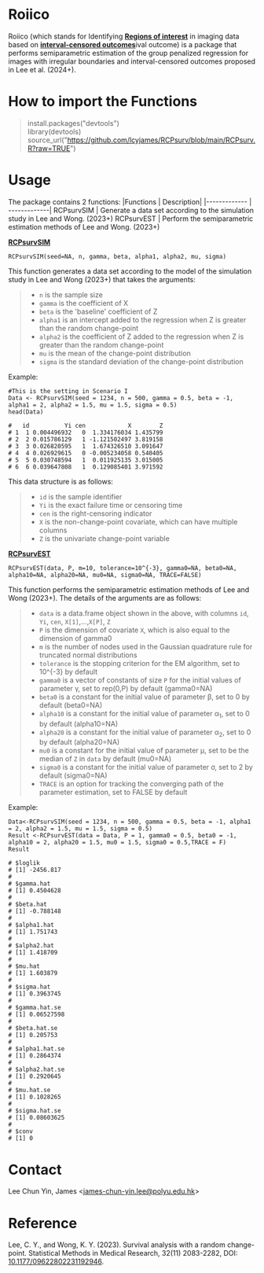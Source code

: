 # Roiico
Roiico (which stands for Identifying <ins>**Regions of interest**</ins> in imaging data based on <ins>**interval-censored outcomes**</ins>ival outcome) is a package that performs semiparametric estimation of the group penalized regression for images with irregular boundaries and interval-censored outcomes proposed in Lee et al. (2024+).

# How to import the Functions #
> install.packages("devtools")<br />
> library(devtools) <br /> 
> source_url("https://github.com/lcyjames/RCPsurv/blob/main/RCPsurv.R?raw=TRUE")


# Usage #
The package contains 2 functions:
|Functions  | Description|
|------------- | -------------|
RCPsurvSIM  | Generate a data set according to the simulation study in Lee and Wong. (2023+)
RCPsurvEST  | Perform the semiparametric estimation methods of Lee and Wong. (2023+)

<ins>**RCPsurvSIM**</ins>

```
RCPsurvSIM(seed=NA, n, gamma, beta, alpha1, alpha2, mu, sigma)
```
This function generates a data set according to the model of the simulation study in Lee and Wong (2023+) that takes the arguments:
>- `n` is the sample size
>- `gamma` is the coefficient of X
>- `beta` is the 'baseline' coefficient of Z
>- `alpha1` is an intercept added to the regression when Z is greater than the random change-point
>- `alpha2` is the coefficient of Z added to the regression when Z is greater than the random change-point
>- `mu` is the mean of the change-point distribution
>- `sigma` is the standard deviation of the change-point distribution

Example:
```
#This is the setting in Scenario I
Data <- RCPsurvSIM(seed = 1234, n = 500, gamma = 0.5, beta = -1, alpha1 = 2, alpha2 = 1.5, mu = 1.5, sigma = 0.5)
head(Data)

#   id          Yi cen            X        Z
# 1  1 0.004496932   0  1.334176034 1.435799
# 2  2 0.015786129   1 -1.121502497 3.819158
# 3  3 0.026820595   1  1.674326510 3.091647
# 4  4 0.026929615   0 -0.005234058 0.540405
# 5  5 0.030748594   1  0.011925135 3.015005
# 6  6 0.039647808   1  0.129085401 3.971592
```

This data structure is as follows:
>- `id` is the sample identifier
>- `Yi` is the exact failure time or censoring time
>- `cen` is the right-censoring indicator
>- `X` is the non-change-point covariate, which can have multiple columns
>- `Z` is the univariate change-point variable

<ins>**RCPsurvEST**</ins>

```
RCPsurvEST(data, P, m=10, tolerance=10^{-3}, gamma0=NA, beta0=NA, alpha10=NA, alpha20=NA, mu0=NA, sigma0=NA, TRACE=FALSE)
```
This function performs the semiparametric estimation methods of Lee and Wong (2023+). The details of the arguments are as follows:
>- `data` is a data.frame object shown in the above, with columns `id`, `Yi`, `cen`, `X[1]`,...,`X[P]`, `Z`
>- `P` is the dimension of covariate `X`, which is also equal to the dimension of gamma0
>- `m` is the number of nodes used in the Gaussian quadrature rule for truncated normal distributions
>- `tolerance` is the stopping criterion for the EM algorithm, set to 10^{-3} by default
>- `gamma0` is a vector of constants of size `P` for the initial values of parameter γ, set to rep(0,P) by default (gamma0=NA)
>- `beta0` is a constant for the initial value of parameter β, set to 0 by default (beta0=NA)
>- `alpha10` is a constant for the initial value of parameter α<sub>1</sub>, set to 0 by default (alpha10=NA)
>- `alpha20` is a constant for the initial value of parameter α<sub>2</sub>, set to 0 by default (alpha20=NA)
>- `mu0` is a constant for the initial value of parameter μ, set to be the median of `Z` in `data` by default (mu0=NA)
>- `sigma0` is a constant for the initial value of parameter σ, set to 2 by default (sigma0=NA)
>- `TRACE` is an option for tracking the converging path of the parameter estimation, set to FALSE by default

Example:
```
Data<-RCPsurvSIM(seed = 1234, n = 500, gamma = 0.5, beta = -1, alpha1 = 2, alpha2 = 1.5, mu = 1.5, sigma = 0.5)
Result <-RCPsurvEST(data = Data, P = 1, gamma0 = 0.5, beta0 = -1, alpha10 = 2, alpha20 = 1.5, mu0 = 1.5, sigma0 = 0.5,TRACE = F)
Result

# $loglik
# [1] -2456.817
# 
# $gamma.hat
# [1] 0.4504628
# 
# $beta.hat
# [1] -0.788148
# 
# $alpha1.hat
# [1] 1.751743
# 
# $alpha2.hat
# [1] 1.418709
# 
# $mu.hat
# [1] 1.603879
# 
# $sigma.hat
# [1] 0.3963745
# 
# $gamma.hat.se
# [1] 0.06527598
# 
# $beta.hat.se
# [1] 0.205753
# 
# $alpha1.hat.se
# [1] 0.2864374
# 
# $alpha2.hat.se
# [1] 0.2920645
# 
# $mu.hat.se
# [1] 0.1028265
# 
# $sigma.hat.se
# [1] 0.08603625
# 
# $conv
# [1] 0
```

# Contact #
Lee Chun Yin, James <<james-chun-yin.lee@polyu.edu.hk>>

# Reference #
Lee, C. Y., and Wong, K. Y. (2023). Survival analysis with a random change-point. Statistical Methods in Medical Research, 32(11) 2083-2282, DOI: [10.1177/09622802231192946](https://doi.org/10.1177/09622802231192946).
